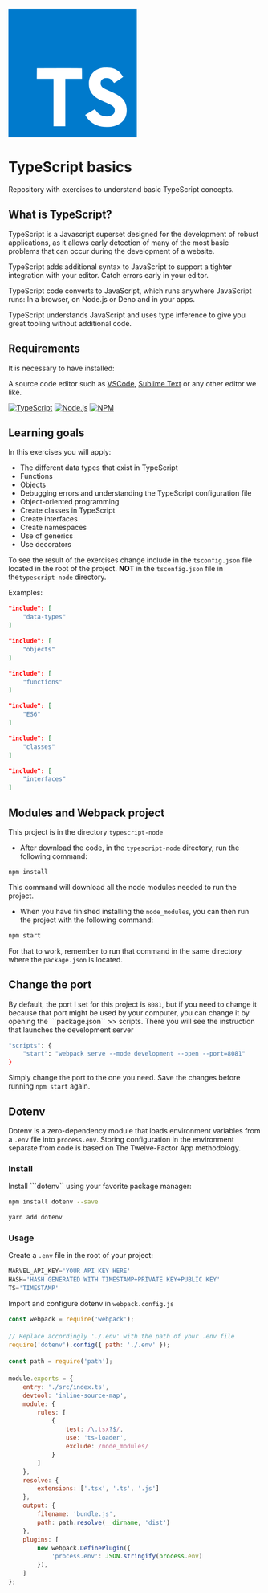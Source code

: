 ![TypeScript logo](./assets/images/typescript-logo.svg)

# TypeScript basics

Repository with exercises to understand basic TypeScript concepts.

## What is TypeScript?

TypeScript is a Javascript superset designed for the development of robust applications, as it allows early detection of many of the most basic problems that can occur during the development of a website.

TypeScript adds additional syntax to JavaScript to support a tighter integration with your editor. Catch errors early in your editor.

TypeScript code converts to JavaScript, which runs anywhere JavaScript runs: In a browser, on Node.js or Deno and in your apps.

TypeScript understands JavaScript and uses type inference to give you great tooling without additional code.

## Requirements

It is necessary to have installed:

A source code editor such as [VSCode](https://code.visualstudio.com/), [Sublime Text](https://www.sublimetext.com/) or any other editor we like.

[![TypeScript](https://img.shields.io/badge/typescrypt-v4.3.5-blue)](https://www.typescriptlang.org/) [![Node.js](https://img.shields.io/badge/node-v18.14.1-green)](https://nodejs.org/es) [![NPM](https://img.shields.io/badge/npm-v9.3.1-red)](https://www.npmjs.com/)

## Learning goals

In this exercises you will apply:

- The different data types that exist in TypeScript
- Functions
- Objects
- Debugging errors and understanding the TypeScript configuration file
- Object-oriented programming
- Create classes in TypeScript
- Create interfaces
- Create namespaces
- Use of generics
- Use decorators

To see the result of the exercises change include in the ```tsconfig.json``` file located in the root of the project. **NOT** in the ```tsconfig.json``` file in the```typescript-node``` directory.

Examples:

```json
"include": [
    "data-types"
]
```

```json
"include": [
    "objects"
]
```

```json
"include": [
    "functions"
]
```

```json
"include": [
    "ES6"
]
```

```json
"include": [
    "classes"
]
```

```json
"include": [
    "interfaces"
]
```

## Modules and Webpack project

This project is in the directory ```typescript-node```

- After download the code, in the ```typescript-node``` directory, run the following command:

```bash
npm install
```

This command will download all the node modules needed to run the project.

- When you have finished installing the ```node_modules```, you can then run the project with the following command:

```bash
npm start
```

For that to work, remember to run that command in the same directory where the ```package.json``` is located.

## Change the port

By default, the port I set for this project is ``8081``, but if you need to change it because that port might be used by your computer, you can change it by opening the ```package.json`` >> scripts. There you will see the instruction that launches the development server

```bash
"scripts": {
    "start": "webpack serve --mode development --open --port=8081"
}
```

Simply change the port to the one you need. Save the changes before running ```npm start``` again.

## Dotenv

Dotenv is a zero-dependency module that loads environment variables from a ```.env``` file into ```process.env```. Storing configuration in the environment separate from code is based on The Twelve-Factor App methodology.

### Install

Install ```dotenv`` using your favorite package manager:

```bash
npm install dotenv --save
```

```bash
yarn add dotenv
```

### Usage

Create a ```.env``` file in the root of your project:

```js
MARVEL_API_KEY='YOUR API KEY HERE'
HASH='HASH GENERATED WITH TIMESTAMP+PRIVATE KEY+PUBLIC KEY'
TS='TIMESTAMP'
```

Import and configure dotenv in ```webpack.config.js```

```js
const webpack = require('webpack');

// Replace accordingly './.env' with the path of your .env file
require('dotenv').config({ path: './.env' });

const path = require('path');

module.exports = {
    entry: './src/index.ts',
    devtool: 'inline-source-map',
    module: {
        rules: [
            {
                test: /\.tsx?$/,
                use: 'ts-loader',
                exclude: /node_modules/
            }
        ]
    },
    resolve: {
        extensions: ['.tsx', '.ts', '.js']
    },
    output: {
        filename: 'bundle.js',
        path: path.resolve(__dirname, 'dist')
    },
    plugins: [
        new webpack.DefinePlugin({
            'process.env': JSON.stringify(process.env)
        }),
    ]
};
```
